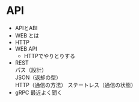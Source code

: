 #  API
- APIとABI
- WEB とは
- HTTP
- WEB API
    - HTTPでやりとりする
- REST  
    パス（設計）  
    JSON（返却の型）  
    HTTP（通信の方法）
    ステートレス（通信の状態）  
- gRPC
    最近よく聞く
    
